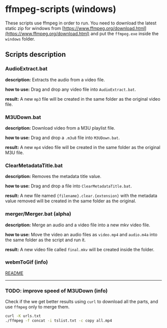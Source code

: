 # ffmpeg-scripts (windows)

These scripts use ffmpeg in order to run. You need to download the latest static zip for windows from [https://www.ffmpeg.org/download.html](https://www.ffmpeg.org/download.html) and put the `ffmpeg.exe` inside the `windows` folder.

## Scripts description

### AudioExtract.bat

**description:** Extracts the audio from a video file.

**how to use:** Drag and drop any video file into `AudioExtract.bat`.

**result:** A new `mp3` file will be created in the same folder as the original video file.

### M3UDown.bat

**description:** Download video from a M3U playlist file.

**how to use:** Drag and drop a `.m3u8` file into `M3UDown.bat`.

**result:** A new `mp4` video file will be created in the same folder as the original M3U file.

### ClearMetadataTitle.bat

**description:** Removes the metadata title value.

**how to use:** Drag and drop a file into `ClearMetadataTitle.bat`.

**result:** A new file named `{filename}.clear.{extension}` with the metadata value removed will be created in the same folder as the original.

### merger/Merger.bat (alpha)

**description:** Merge an audio and a video file into a new mkv video file.

**how to use:** Move the video an audio files as `video.mp4` and `audio.m4a` into the same folder as the script and run it.

**result:** A new video file called `final.mkv` will be created inside the folder.

### webmToGif (info)

[README](webmToGif/README.md)

---

### TODO: improve speed of M3UDown (info)

Check if the we get better results using `curl` to download all the parts, and use `ffmpeg` only to merge them.

```bash
curl -K urls.txt
./ffmpeg -f concat -i tslist.txt -c copy all.mp4
```